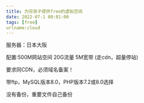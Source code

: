 ```yaml
---
title: 为穷孩子提供free的虚拟空间
date: 2022-07-1 00:01:00
tags: [free]
urlname:cloud
---
```

服务器：日本大阪

配置:500M网站空间 20G流量 5M宽带 (走cdn，超量停站)

要求同CDN，必须域名备案！

带ftp，MySQL版本8.0，PHP版本7.2或8.0选择

没有备份，重要文件自己备份
